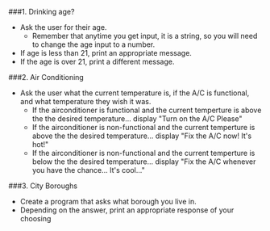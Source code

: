 ###1. Drinking age?
* Ask the user for their age.
  * Remember that anytime you get input, it is a string, so you will need to change the age input to a number.
* If age is less than 21, print an appropriate message. 
* If the age is over 21, print a different message.


###2. Air Conditioning
- Ask the user what the current temperature is, if the A/C is functional, and what temperature they wish it was.
    - If the airconditioner is functional and the current temperture is above the the desired temperature... display "Turn on the A/C Please"
    - If the airconditioner is non-functional and the current temperture is above the the desired temperature... display "Fix the A/C now!  It's hot!"
    - If the airconditioner is non-functional and the current temperture is below the the desired temperature... display "Fix the A/C whenever you have the chance...  It's cool..."


###3. City Boroughs
- Create a program that asks what borough you live in.
- Depending on the answer, print an appropriate response of your choosing
